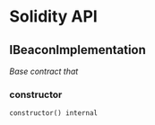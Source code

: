 # Solidity API

## IBeaconImplementation

_Base contract that_

### constructor

```solidity
constructor() internal
```

